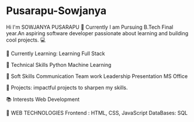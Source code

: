 # Pusarapu-Sowjanya
Hi I'm SOWJANYA PUSARAPU 👋
Currently I am Pursuing B.Tech Final year.An aspiring software developer passionate about learning and building cool projects. 💻

🌱 Currently Learning: Learning Full Stack 

🎯 Technical Skills
    Python
    Machine Learning
    
👀 Soft Skills 
   Communication 
   Team work
   Leadership 
   Presentation 
   MS Office
   
🚀 Projects: impactful projects to sharpen my skills. 
     
📚 Interests
Web Development

🌈 WEB TECHNOLOGIES
Frontend : HTML, CSS, JavaScript
DataBases: SQL
